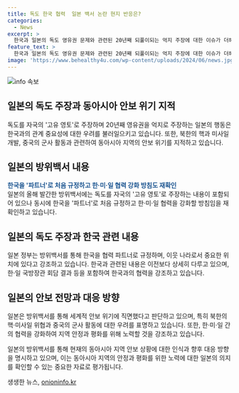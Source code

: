 ```yaml
---
title: 독도 한국 협력  일본 백서 논란 현지 반응은?
categories:
  - News
excerpt: >
  한국과 일본의 독도 영유권 문제와 관련된 20년째 되풀이되는 억지 주장에 대한 이슈가 더해졌습니다. 한편, 일본 정부는 한국과의 관계 중요성을 부각시키며 한·미·일 협력을 강화하고 있습니다. 또한, 동아시아 안보 위기를 지적하면서 북한의 핵·미사일 개발과 중국의 군사 활동에 대한 우려를 피력하고 있습니다. 이에 따라 일본 정부는 한국을 파트너로 협력해 나가야 할 중요한 이웃으로 규정하고, 관련 내용을 적극적으로 방위백서에 반영하는 등 관계의 중요성을 강조하고 있습니다.
feature_text: >
  한국과 일본의 독도 영유권 문제와 관련된 20년째 되풀이되는 억지 주장에 대한 이슈가 더해졌습니다. 한편, 일본 정부는 한국과의 관계 중요성을 부각시키며 한·미·일 협력을 강화하고 있습니다. 또한, 동아시아 안보 위기를 지적하면서 북한의 핵·미사일 개발과 중국의 군사 활동에 대한 우려를 피력하고 있습니다. 이에 따라 일본 정부는 한국을 파트너로 협력해 나가야 할 중요한 이웃으로 규정하고, 관련 내용을 적극적으로 방위백서에 반영하는 등 관계의 중요성을 강조하고 있습니다.
image: 'https://www.behealthy4u.com/wp-content/uploads/2024/06/news.jpg'
---
```


<p><img src="https://www.behealthy4u.com/wp-content/uploads/2024/06/news.jpg" alt="info 속보" /></p>

<h2 data-ke-size="size26">일본의 독도 주장과 동아시아 안보 위기 지적</h2>

<p>독도를 자국의 '고유 영토'로 주장하며 20년째 영유권을 억지로 주장하는 일본의 행동은 한국과의 관계 중요성에 대한 우려를 불러일으키고 있습니다. 또한, 북한의 핵과 미사일 개발, 중국의 군사 활동과 관련하여 동아시아 지역의 안보 위기를 지적하고 있습니다.</p>

<h2 data-ke-size="size26">일본의 방위백서 내용</h2>

<p><b><span style="color: #1a5490;">한국을 '파트너'로 처음 규정하고 한·미·일 협력 강화 방침도 재확인</span></b><br>
일본의 올해 발간한 방위백서에는 독도를 자국의 '고유 영토'로 주장하는 내용이 포함되어 있으나 동시에 한국을 '파트너'로 처음 규정하고 한·미·일 협력을 강화할 방침임을 재확인하고 있습니다.</p>

<h2 data-ke-size="size26">일본의 독도 주장과 한국 관련 내용</h2>

<p>일본 정부는 방위백서를 통해 한국을 협력 파트너로 규정하며, 이웃 나라로서 중요한 위치에 있다고 강조하고 있습니다. 한국과 관련된 내용은 이전보다 상세히 다루고 있으며, 한·일 국방장관 회담 결과 등을 포함하여 한국과의 협력을 강조하고 있습니다.</p>

<h2 data-ke-size="size26">일본의 안보 전망과 대응 방향</h2>

<p>일본은 방위백서를 통해 세계적 안보 위기에 직면했다고 판단하고 있으며, 특히 북한의 핵·미사일 위협과 중국의 군사 활동에 대한 우려를 표명하고 있습니다. 또한, 한·미·일 간의 협력을 강화하여 지역 안정과 평화를 위해 노력할 것을 강조하고 있습니다. </p>

<p>일본의 방위백서를 통해 현재의 동아시아 지역 안보 상황에 대한 인식과 향후 대응 방향을 명시하고 있으며, 이는 동아시아 지역의 안정과 평화를 위한 노력에 대한 일본의 의지를 확인할 수 있는 중요한 자료로 평가됩니다.</p>
생생한 뉴스, <a href="https://onioninfo.kr" rel="dofollow">onioninfo.kr</a>


